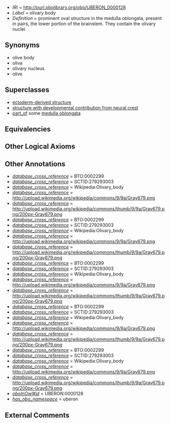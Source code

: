  * *IRI* = http://purl.obolibrary.org/obo/UBERON_0000128
 * *Label* = olivary body
 * *Definition* = prominent oval structure in the medulla oblongata, present in pairs, the lower portion of the brainstem. They contain the olivary nuclei

## Synonyms

 * olive body
 * oliva
 * olivary nucleus
 * olive

## Superclasses

 * [ectoderm-derived structure](../../UBERON/21/UBERON_0004121.md)
 * [structure with developmental contribution from neural crest](../../UBERON/14/UBERON_0010314.md)
 * [part_of](../../BFO/50/BFO_0000050.md) some [medulla oblongata](../../UBERON/96/UBERON_0001896.md)

## Equivalencies


## Other Logical Axioms


## Other Annotations

 * *[database_cross_reference](../../ef/oboInOwl#hasDbXref.md)* = BTO:0002299
 * *[database_cross_reference](../../ef/oboInOwl#hasDbXref.md)* = SCTID:279293003
 * *[database_cross_reference](../../ef/oboInOwl#hasDbXref.md)* = Wikipedia:Olivary_body
 * *[database_cross_reference](../../ef/oboInOwl#hasDbXref.md)* = http://upload.wikimedia.org/wikipedia/commons/9/9a/Gray679.png
 * *[database_cross_reference](../../ef/oboInOwl#hasDbXref.md)* = http://upload.wikimedia.org/wikipedia/commons/thumb/9/9a/Gray679.png/200px-Gray679.png
 * *[database_cross_reference](../../ef/oboInOwl#hasDbXref.md)* = BTO:0002299
 * *[database_cross_reference](../../ef/oboInOwl#hasDbXref.md)* = SCTID:279293003
 * *[database_cross_reference](../../ef/oboInOwl#hasDbXref.md)* = Wikipedia:Olivary_body
 * *[database_cross_reference](../../ef/oboInOwl#hasDbXref.md)* = http://upload.wikimedia.org/wikipedia/commons/9/9a/Gray679.png
 * *[database_cross_reference](../../ef/oboInOwl#hasDbXref.md)* = http://upload.wikimedia.org/wikipedia/commons/thumb/9/9a/Gray679.png/200px-Gray679.png
 * *[database_cross_reference](../../ef/oboInOwl#hasDbXref.md)* = BTO:0002299
 * *[database_cross_reference](../../ef/oboInOwl#hasDbXref.md)* = SCTID:279293003
 * *[database_cross_reference](../../ef/oboInOwl#hasDbXref.md)* = Wikipedia:Olivary_body
 * *[database_cross_reference](../../ef/oboInOwl#hasDbXref.md)* = http://upload.wikimedia.org/wikipedia/commons/9/9a/Gray679.png
 * *[database_cross_reference](../../ef/oboInOwl#hasDbXref.md)* = http://upload.wikimedia.org/wikipedia/commons/thumb/9/9a/Gray679.png/200px-Gray679.png
 * *[database_cross_reference](../../ef/oboInOwl#hasDbXref.md)* = BTO:0002299
 * *[database_cross_reference](../../ef/oboInOwl#hasDbXref.md)* = SCTID:279293003
 * *[database_cross_reference](../../ef/oboInOwl#hasDbXref.md)* = Wikipedia:Olivary_body
 * *[database_cross_reference](../../ef/oboInOwl#hasDbXref.md)* = http://upload.wikimedia.org/wikipedia/commons/9/9a/Gray679.png
 * *[database_cross_reference](../../ef/oboInOwl#hasDbXref.md)* = http://upload.wikimedia.org/wikipedia/commons/thumb/9/9a/Gray679.png/200px-Gray679.png
 * *[database_cross_reference](../../ef/oboInOwl#hasDbXref.md)* = BTO:0002299
 * *[database_cross_reference](../../ef/oboInOwl#hasDbXref.md)* = SCTID:279293003
 * *[database_cross_reference](../../ef/oboInOwl#hasDbXref.md)* = Wikipedia:Olivary_body
 * *[database_cross_reference](../../ef/oboInOwl#hasDbXref.md)* = http://upload.wikimedia.org/wikipedia/commons/9/9a/Gray679.png
 * *[database_cross_reference](../../ef/oboInOwl#hasDbXref.md)* = http://upload.wikimedia.org/wikipedia/commons/thumb/9/9a/Gray679.png/200px-Gray679.png
 * *[oboInOwl#id](../../id/oboInOwl#id.md)* = UBERON:0000128
 * *[has_obo_namespace](../../ce/oboInOwl#hasOBONamespace.md)* = uberon

## External Comments

